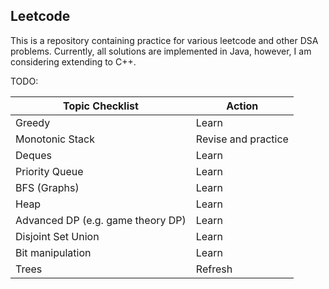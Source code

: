 ## Leetcode

This is a repository containing practice for various leetcode and other DSA problems. Currently, all solutions are implemented in Java, however, I am considering extending to C++.

TODO:

| Topic Checklist                   | Action              |
|-----------------------------------|---------------------|
| Greedy                            | Learn               |
| Monotonic Stack                   | Revise and practice |
| Deques                            | Learn               |
| Priority Queue                    | Learn               |
| BFS (Graphs)                      | Learn               |
| Heap                              | Learn               |
| Advanced DP (e.g. game theory DP) | Learn               |
| Disjoint Set Union                | Learn               |
| Bit manipulation                  | Learn               |
| Trees                             | Refresh             |